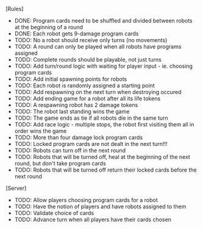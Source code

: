 [Rules]
* DONE: Program cards need to be shuffled and divided between robots at the beginning of a round
* DONE: Each robot gets 9-damage program cards
* TODO: No a robot should receive only turns (no movements)
* TODO: A round can only be played when all robots have programs assigned
* TODO: Complete rounds should be playable, not just turns
* TODO: Add turn/round logic with waiting for player input - ie. choosing program cards
* TODO: Add initial spawning points for robots
* TODO: Each robot is randomly assigned a starting point
* TODO: Add respawning on the next turn when destroying occured
* TODO: Add ending game for a robot after all its life tokens
* TODO: A respawning robot has 2 damage tokens
* TODO: The robot last standing wins the game
* TODO: The game ends as tie if all robots die in the same turn
* TODO: Add race logic - multiple stops, the robot first visiting them all in order wins the game
* TODO: More than four damage lock program cards
* TODO: Locked program cards are not dealt in the next turn!!!
* TODO: Robots can turn off in the next round
* TODO: Robots that will be turned off, heal at the beginning of the next round, but don't take program cards
* TODO: Robots that will be turned off return their locked cards before the next round

[Server]
* TODO: Allow players choosing program cards for a robot
* TODO: Have the notion of players and have robots assigned to them
* TODO: Validate choice of cards
* TODO: Advance turn when all players have their cards chosen
